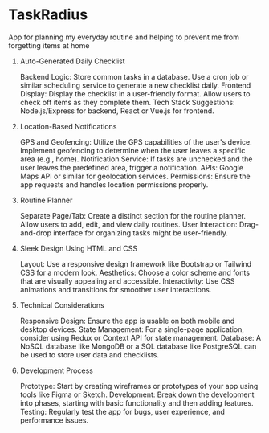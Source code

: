 # TaskRadius
App for planning my everyday routine and helping to prevent me from forgetting items at home

1. Auto-Generated Daily Checklist

    Backend Logic:
        Store common tasks in a database.
        Use a cron job or similar scheduling service to generate a new checklist daily.
    Frontend Display:
        Display the checklist in a user-friendly format.
        Allow users to check off items as they complete them.
    Tech Stack Suggestions: Node.js/Express for backend, React or Vue.js for frontend.

2. Location-Based Notifications

    GPS and Geofencing:
        Utilize the GPS capabilities of the user's device.
        Implement geofencing to determine when the user leaves a specific area (e.g., home).
    Notification Service:
        If tasks are unchecked and the user leaves the predefined area, trigger a notification.
    APIs: Google Maps API or similar for geolocation services.
    Permissions: Ensure the app requests and handles location permissions properly.

3. Routine Planner

    Separate Page/Tab:
        Create a distinct section for the routine planner.
        Allow users to add, edit, and view daily routines.
    User Interaction: Drag-and-drop interface for organizing tasks might be user-friendly.

4. Sleek Design Using HTML and CSS

    Layout: Use a responsive design framework like Bootstrap or Tailwind CSS for a modern look.
    Aesthetics: Choose a color scheme and fonts that are visually appealing and accessible.
    Interactivity: Use CSS animations and transitions for smoother user interactions.

5. Technical Considerations

    Responsive Design: Ensure the app is usable on both mobile and desktop devices.
    State Management: For a single-page application, consider using Redux or Context API for state management.
    Database: A NoSQL database like MongoDB or a SQL database like PostgreSQL can be used to store user data and checklists.

6. Development Process

    Prototype: Start by creating wireframes or prototypes of your app using tools like Figma or Sketch.
    Development: Break down the development into phases, starting with basic functionality and then adding features.
    Testing: Regularly test the app for bugs, user experience, and performance issues.
